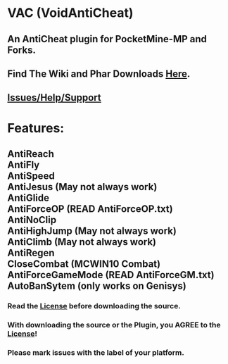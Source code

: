 # VAC (VoidAntiCheat)

## An AntiCheat plugin for PocketMine-MP and Forks.

## Find The Wiki and Phar Downloads [Here](https://github.com/DarkWav/VAC/wiki).

## [Issues/Help/Support](https://github.com/DarkWav/VAC/issues)

# Features:<br>
## AntiReach<br>AntiFly<br>AntiSpeed<br>AntiJesus (May not always work)<br>AntiGlide<br>AntiForceOP (READ AntiForceOP.txt)<br>AntiNoClip<br>AntiHighJump (May not always work)<br>AntiClimb (May not always work)<br>AntiRegen<br>CloseCombat (MCWIN10 Combat)<br>AntiForceGameMode (READ AntiForceGM.txt)<br>AutoBanSytem (only works on Genisys)

### Read the [License](https://github.com/DarkWav/VAC/blob/master/LICENSE.md) before downloading the source.
### With downloading the source or the Plugin, you AGREE to the [License](https://github.com/DarkWav/VAC/blob/master/LICENSE.md)!
### Please mark issues with the label of your platform.
